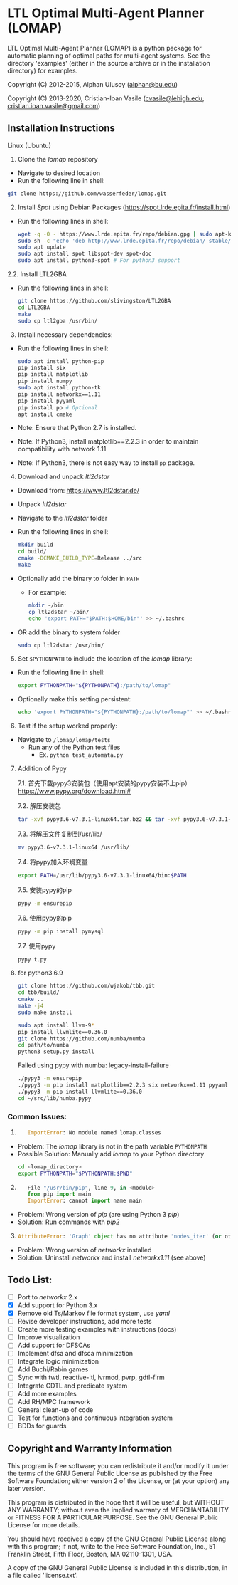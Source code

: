 LTL Optimal Multi-Agent Planner (LOMAP)
=======================================

LTL Optimal Multi-Agent Planner (LOMAP) is a python package for automatic
planning of optimal paths for multi-agent systems.
See the directory 'examples' (either in the source archive or in the
installation directory) for examples.

Copyright (C) 2012-2015, Alphan Ulusoy (alphan@bu.edu)

Copyright (C) 2013-2020, Cristian-Ioan Vasile (cvasile@lehigh.edu,
                                               cristian.ioan.vasile@gmail.com)

## Installation Instructions

Linux (Ubuntu)
1. Clone the _lomap_ repository
  * Navigate to desired location
  * Run the following line in shell:

  ```bash
  git clone https://github.com/wasserfeder/lomap.git
  ```

2. Install _Spot_ using Debian Packages (https://spot.lrde.epita.fr/install.html)
  * Run the following lines in shell:

    ```bash
    wget -q -O - https://www.lrde.epita.fr/repo/debian.gpg | sudo apt-key add -
    sudo sh -c "echo 'deb http://www.lrde.epita.fr/repo/debian/ stable/' >> /etc/apt/sources.list"
    sudo apt update
    sudo apt install spot libspot-dev spot-doc
    sudo apt install python3-spot # For python3 support
    ```
    
2.2. Install LTL2GBA
  * Run the following lines in shell:
    ```bash
    git clone https://github.com/slivingston/LTL2GBA
    cd LTL2GBA
    make
    sudo cp ltl2gba /usr/bin/
    ```    

3. Install necessary dependencies:

  * Run the following lines in shell:

    ```bash
    sudo apt install python-pip
    pip install six
    pip install matplotlib
    pip install numpy
    sudo apt install python-tk
    pip install networkx==1.11
    pip install pyyaml
    pip install pp # Optional
    apt install cmake
    ```

  * Note: Ensure that Python 2.7 is installed.
  * Note: If Python3, install matplotlib==2.2.3 in order to maintain compatibility with network 1.11
  * Note: If Python3, there is not easy way to install `pp` package.

4. Download and unpack _ltl2dstar_
  * Download from: https://www.ltl2dstar.de/
  * Unpack _ltl2dstar_
  * Navigate to the _ltl2dstar_ folder
  * Run the following lines in shell:

      ```bash
      mkdir build
      cd build/
      cmake -DCMAKE_BUILD_TYPE=Release ../src
      make
      ```

  * Optionally add the binary to folder in `PATH`
    * For example:

      ```bash
      mkdir ~/bin
      cp ltl2dstar ~/bin/
      echo 'export PATH="$PATH:$HOME/bin"' >> ~/.bashrc
      ```
  * OR add the binary to system folder
  
      ```bash
      sudo cp ltl2dstar /usr/bin/
      ```

5. Set `$PYTHONPATH` to include the location of the _lomap_ library:
  * Run the following line in shell:

      ```bash
      export PYTHONPATH="${PYTHONPATH}:/path/to/lomap"
      ```

  * Optionally make this setting persistent:

      ```bash
      echo 'export PYTHONPATH="${PYTHONPATH}:/path/to/lomap"' >> ~/.bashrc
      ```

6. Test if the setup worked properly:
  * Navigate to `/lomap/lomap/tests`
    * Run any of the Python test files
      * Ex. `python test_automata.py`

7. Addition of Pypy

    7.1. 首先下载pypy3安装包（使用apt安装的pypy安装不上pip）
    https://www.pypy.org/download.html#

    7.2. 解压安装包
    ```bash
    tar -xvf pypy3.6-v7.3.1-linux64.tar.bz2 && tar -xvf pypy3.6-v7.3.1-linux64.tar
    ```
   
    7.3. 将解压文件复制到/usr/lib/
    ```bash
    mv pypy3.6-v7.3.1-linux64 /usr/lib/
    ```
   
    7.4. 将pypy加入环境变量
    ```bash
    export PATH=/usr/lib/pypy3.6-v7.3.1-linux64/bin:$PATH
    ```
   
    7.5. 安装pypy的pip
    ```bash
    pypy -m ensurepip
    ```

    7.6. 使用pypy的pip
    ```bash
    pypy -m pip install pymysql
    ```
    7.7. 使用pypy
    ```bash
    pypy t.py
    ```

8. for python3.6.9

    ```bash
    git clone https://github.com/wjakob/tbb.git
    cd tbb/build/
    cmake ..
    make -j4
    sudo make install
    ```
   
    ```bash
    sudo apt install llvm-9*
    pip install llvmlite==0.36.0
    git clone https://github.com/numba/numba
    cd path/to/numba
    python3 setup.py install 
    ```
   
    Failed using pypy with numba: legacy-install-failure
    ```bash
    ./pypy3 -m ensurepip
    ./pypy3 -m pip install matplotlib==2.2.3 six networkx==1.11 pyyaml
    ./pypy3 -m pip install llvmlite==0.36.0
    cd ~/src/lib/numba.pypy
    ```


### Common Issues:
1. ```python
      ImportError: No module named lomap.classes
   ```
  * Problem: The _lomap_ library is not in the path variable `PYTHONPATH`
  * Possible Solution: Manually add _lomap_ to your Python directory
    ```bash
    cd <lomap_directory>
    export PYTHONPATH="$PYTHONPATH:$PWD"
    ```

2. ```python
      File "/usr/bin/pip", line 9, in <module>
      from pip import main
      ImportError: cannot import name main
   ```
  * Problem: Wrong version of _pip_ (are using Python 3 _pip_)
  * Solution: Run commands with _pip2_

3. ```python
   AttributeError: 'Graph' object has no attribute 'nodes_iter' (or other graph issues)
   ```
  * Problem: Wrong version of _networkx_ installed
  * Solution: Uninstall _networkx_ and install _networkx1.11_ (see above)


## Todo List:

- [ ] Port to _networkx_ 2.x
- [x] Add support for Python 3.x
- [x] Remove old Ts/Markov file format system, use _yaml_
- [ ] Revise developer instructions, add more tests
- [ ] Create more testing examples with instructions (docs)
- [ ] Improve visualization
- [ ] Add support for DFSCAs
- [ ] Implement dfsa and dfsca minimization
- [ ] Integrate logic minimization
- [ ] Add Buchi/Rabin games
- [ ] Sync with twtl, reactive-ltl, lvrmod, pvrp, gdtl-firm
- [ ] Integrate GDTL and predicate system
- [ ] Add more examples
- [ ] Add RH/MPC framework
- [ ] General clean-up of code
- [ ] Test for functions and continuous integration system
- [ ] BDDs for guards

## Copyright and Warranty Information

This program is free software; you can redistribute it and/or
modify it under the terms of the GNU General Public License
as published by the Free Software Foundation; either version 2
of the License, or (at your option) any later version.

This program is distributed in the hope that it will be useful,
but WITHOUT ANY WARRANTY; without even the implied warranty of
MERCHANTABILITY or FITNESS FOR A PARTICULAR PURPOSE.  See the
GNU General Public License for more details.

You should have received a copy of the GNU General Public License
along with this program; if not, write to the Free Software
Foundation, Inc., 51 Franklin Street, Fifth Floor, Boston, MA
02110-1301, USA.

A copy of the GNU General Public License is included in this
distribution, in a file called 'license.txt'.
